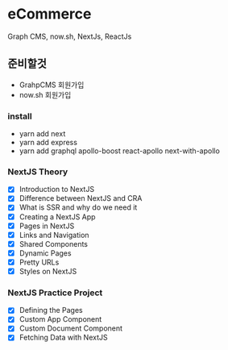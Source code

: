 # eCommerce
Graph CMS, now.sh, NextJs, ReactJs

## 준비할것
- GrahpCMS 회원가입
- now.sh 회원가입

### install
- yarn add next
- yarn add express
- yarn add graphql apollo-boost react-apollo next-with-apollo

### NextJS Theory
 
 - [x] Introduction to NextJS
 - [x] Difference between NextJS and CRA
 - [x] What is SSR and why do we need it
 - [x] Creating a NextJS App
 - [x] Pages in NextJS
 - [x] Links and Navigation
 - [x] Shared Components
 - [x] Dynamic Pages
 - [x] Pretty URLs
 - [x] Styles on NextJS

### NextJS Practice Project
- [x] Defining the Pages
- [x] Custom App Component
- [x] Custom Document Component
- [x] Fetching Data with NextJS